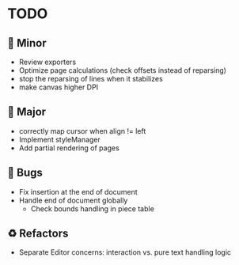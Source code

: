 # TODO

## 🔧 Minor

- Review exporters
- Optimize page calculations (check offsets instead of reparsing)
- stop the reparsing of lines when it stabilizes
- make canvas higher DPI

## 🚀 Major

- correctly map cursor when align != left
- Implement styleManager
- Add partial rendering of pages

## 🐛 Bugs

- Fix insertion at the end of document
- Handle end of document globally
  - Check bounds handling in piece table

## ♻️ Refactors

- Separate Editor concerns: interaction vs. pure text handling logic
